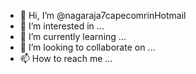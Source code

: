 - 👋 Hi, I’m @nagaraja7capecomrinHotmail
- 👀 I’m interested in ...
- 🌱 I’m currently learning ...
- 💞️ I’m looking to collaborate on ...
- 📫 How to reach me ...

<!---
nagaraja7capecomrinHotmail/nagaraja7capecomrinHotmail is a ✨ special ✨ repository because its `README.md` (this file) appears on your GitHub profile.
You can click the Preview link to take a look at your changes.
--->
